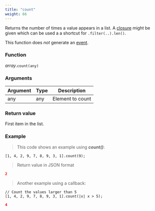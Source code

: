 ```yaml
---
title: "count"
weight: 66
---
```


Returns the number of times a value appears in a list. A [closure](../closure) might be given which can be used a a shortcut for `.filter(..).len()`.

This function does *not* generate an [event](../../../overview/events).

### Function

*array*.`count(any)`

### Arguments

Argument | Type | Description
-------- | ---- | -----------
any | any | Element to count

### Return value

First item in the list.

### Example

> This code shows an example using ***count()***:

```thingsdb,json_response
[1, 4, 2, 9, 7, 8, 9, 3, 1].count(9);
```

> Return value in JSON format

```json
2
```

> Another example using a callback:

```thingsdb,json_response
// Count the values larger than 5
[1, 4, 2, 9, 7, 8, 9, 3, 1].count(|x| x > 5);
```

```json
4
```
